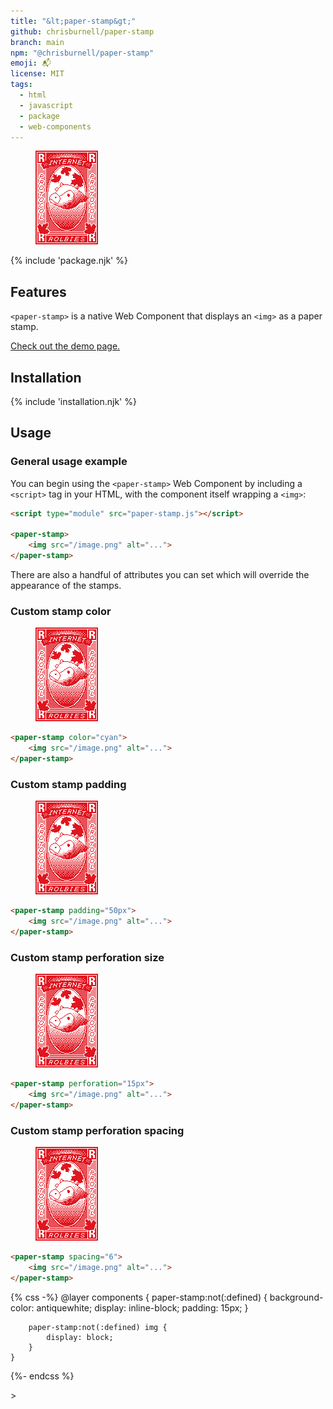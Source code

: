 ```yaml
---
title: "&lt;paper-stamp&gt;"
github: chrisburnell/paper-stamp
branch: main
npm: "@chrisburnell/paper-stamp"
emoji: 📬
license: MIT
tags:
  - html
  - javascript
  - package
  - web-components
---
```


<figure>
    <paper-stamp>
        <img src="/images/rolbie-stamp.png" alt="A monochrome pixel-art image of a stamp featuring an adorable little cow’s head" loading="lazy" decoding="async" width="100" height="150">
    </paper-stamp>
</figure>

{% include 'package.njk' %}

## Features

<code>&lt;paper-stamp&gt;</code> is a native Web Component that displays an <code>&lt;img&gt;</code> as a paper stamp.

[Check out the demo page.](https://chrisburnell.github.io/paper-stamp/demo.html)

## Installation

{% include 'installation.njk' %}

## Usage

### General usage example

You can begin using the <code>&lt;paper-stamp&gt;</code> Web Component by including a <code>&lt;script&gt;</code> tag in your HTML, with the component itself wrapping a <code>&lt;img&gt;</code>:

```html
<script type="module" src="paper-stamp.js"></script>

<paper-stamp>
	<img src="/image.png" alt="...">
</paper-stamp>
```

There are also a handful of attributes you can set which will override the appearance of the stamps.

### Custom stamp color

<figure>
    <paper-stamp color="cyan">
        <img src="/images/rolbie-stamp.png" alt="A monochrome pixel-art image of a stamp featuring an adorable little cow’s head" loading="lazy" decoding="async" width="100" height="150">
    </paper-stamp>
</figure>

```html
<paper-stamp color="cyan">
	<img src="/image.png" alt="...">
</paper-stamp>
```

### Custom stamp padding

<figure>
    <paper-stamp padding="50px">
        <img src="/images/rolbie-stamp.png" alt="A monochrome pixel-art image of a stamp featuring an adorable little cow’s head" loading="lazy" decoding="async" width="100" height="150">
    </paper-stamp>
</figure>

```html
<paper-stamp padding="50px">
	<img src="/image.png" alt="...">
</paper-stamp>
```

### Custom stamp perforation size

<figure>
    <paper-stamp perforation="15px">
        <img src="/images/rolbie-stamp.png" alt="A monochrome pixel-art image of a stamp featuring an adorable little cow’s head" loading="lazy" decoding="async" width="100" height="150">
    </paper-stamp>
</figure>

```html
<paper-stamp perforation="15px">
	<img src="/image.png" alt="...">
</paper-stamp>
```

### Custom stamp perforation spacing

<figure>
    <paper-stamp spacing="6">
        <img src="/images/rolbie-stamp.png" alt="A monochrome pixel-art image of a stamp featuring an adorable little cow’s head" loading="lazy" decoding="async" width="100" height="150">
    </paper-stamp>
</figure>

```html
<paper-stamp spacing="6">
	<img src="/image.png" alt="...">
</paper-stamp>
```

{% css -%}
    @layer components {
        paper-stamp:not(:defined) {
            background-color: antiquewhite;
            display: inline-block;
            padding: 15px;
        }

        paper-stamp:not(:defined) img {
            display: block;
        }
    }
{%- endcss %}
<script type="module">{% include '../../../node_modules/@chrisburnell/paper-stamp/paper-stamp.js' %}</script>>
